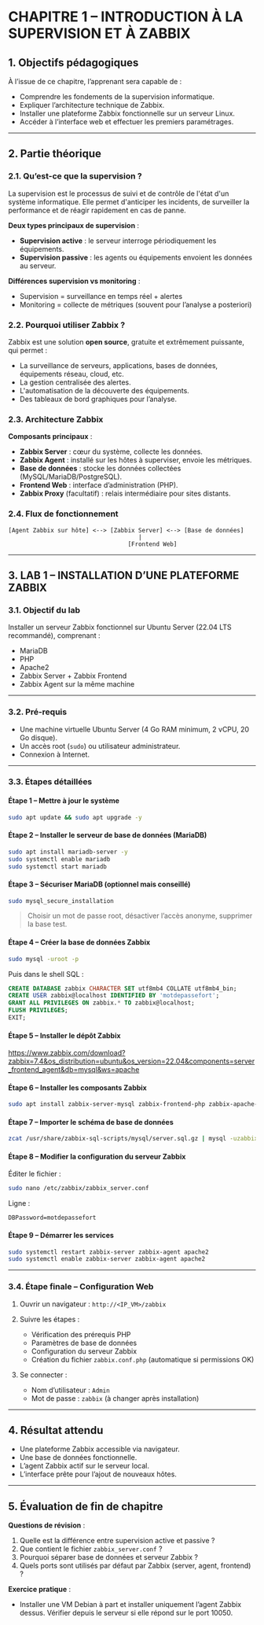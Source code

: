 # CHAPITRE 1 – INTRODUCTION À LA SUPERVISION ET À ZABBIX

## 1. Objectifs pédagogiques

À l’issue de ce chapitre, l’apprenant sera capable de :

* Comprendre les fondements de la supervision informatique.
* Expliquer l’architecture technique de Zabbix.
* Installer une plateforme Zabbix fonctionnelle sur un serveur Linux.
* Accéder à l’interface web et effectuer les premiers paramétrages.

---

## 2. Partie théorique

### 2.1. Qu’est-ce que la supervision ?

La supervision est le processus de suivi et de contrôle de l'état d'un système informatique. Elle permet d'anticiper les incidents, de surveiller la performance et de réagir rapidement en cas de panne.

**Deux types principaux de supervision** :

* **Supervision active** : le serveur interroge périodiquement les équipements.
* **Supervision passive** : les agents ou équipements envoient les données au serveur.

**Différences supervision vs monitoring** :

* Supervision = surveillance en temps réel + alertes
* Monitoring = collecte de métriques (souvent pour l’analyse a posteriori)

### 2.2. Pourquoi utiliser Zabbix ?

Zabbix est une solution **open source**, gratuite et extrêmement puissante, qui permet :

* La surveillance de serveurs, applications, bases de données, équipements réseau, cloud, etc.
* La gestion centralisée des alertes.
* L'automatisation de la découverte des équipements.
* Des tableaux de bord graphiques pour l’analyse.

### 2.3. Architecture Zabbix

**Composants principaux** :

* **Zabbix Server** : cœur du système, collecte les données.
* **Zabbix Agent** : installé sur les hôtes à superviser, envoie les métriques.
* **Base de données** : stocke les données collectées (MySQL/MariaDB/PostgreSQL).
* **Frontend Web** : interface d’administration (PHP).
* **Zabbix Proxy** (facultatif) : relais intermédiaire pour sites distants.

### 2.4. Flux de fonctionnement

```
[Agent Zabbix sur hôte] <--> [Zabbix Server] <--> [Base de données]
                                     |
                                  [Frontend Web]
```

---

## 3. LAB 1 – INSTALLATION D’UNE PLATEFORME ZABBIX

### 3.1. Objectif du lab

Installer un serveur Zabbix fonctionnel sur Ubuntu Server (22.04 LTS recommandé), comprenant :

* MariaDB
* PHP
* Apache2
* Zabbix Server + Zabbix Frontend
* Zabbix Agent sur la même machine

---

### 3.2. Pré-requis

* Une machine virtuelle Ubuntu Server (4 Go RAM minimum, 2 vCPU, 20 Go disque).
* Un accès root (`sudo`) ou utilisateur administrateur.
* Connexion à Internet.

---

### 3.3. Étapes détaillées

#### Étape 1 – Mettre à jour le système

```bash
sudo apt update && sudo apt upgrade -y
```

#### Étape 2 – Installer le serveur de base de données (MariaDB)

```bash
sudo apt install mariadb-server -y
sudo systemctl enable mariadb
sudo systemctl start mariadb
```

#### Étape 3 – Sécuriser MariaDB (optionnel mais conseillé)

```bash
sudo mysql_secure_installation
```

> Choisir un mot de passe root, désactiver l’accès anonyme, supprimer la base test.

#### Étape 4 – Créer la base de données Zabbix

```bash
sudo mysql -uroot -p
```

Puis dans le shell SQL :

```sql
CREATE DATABASE zabbix CHARACTER SET utf8mb4 COLLATE utf8mb4_bin;
CREATE USER zabbix@localhost IDENTIFIED BY 'motdepassefort';
GRANT ALL PRIVILEGES ON zabbix.* TO zabbix@localhost;
FLUSH PRIVILEGES;
EXIT;
```

#### Étape 5 – Installer le dépôt Zabbix

https://www.zabbix.com/download?zabbix=7.4&os_distribution=ubuntu&os_version=22.04&components=server_frontend_agent&db=mysql&ws=apache


#### Étape 6 – Installer les composants Zabbix

```bash
sudo apt install zabbix-server-mysql zabbix-frontend-php zabbix-apache-conf zabbix-sql-scripts zabbix-agent -y
```

#### Étape 7 – Importer le schéma de base de données

```bash
zcat /usr/share/zabbix-sql-scripts/mysql/server.sql.gz | mysql -uzabbix -p zabbix
```

#### Étape 8 – Modifier la configuration du serveur Zabbix

Éditer le fichier :

```bash
sudo nano /etc/zabbix/zabbix_server.conf
```

Ligne :

```
DBPassword=motdepassefort
```

#### Étape 9 – Démarrer les services

```bash
sudo systemctl restart zabbix-server zabbix-agent apache2
sudo systemctl enable zabbix-server zabbix-agent apache2
```

---

### 3.4. Étape finale – Configuration Web

1. Ouvrir un navigateur :
   `http://<IP_VM>/zabbix`

2. Suivre les étapes :

   * Vérification des prérequis PHP
   * Paramètres de base de données
   * Configuration du serveur Zabbix
   * Création du fichier `zabbix.conf.php` (automatique si permissions OK)

3. Se connecter :

   * Nom d’utilisateur : `Admin`
   * Mot de passe : `zabbix` (à changer après installation)

---

## 4. Résultat attendu

* Une plateforme Zabbix accessible via navigateur.
* Une base de données fonctionnelle.
* L’agent Zabbix actif sur le serveur local.
* L’interface prête pour l’ajout de nouveaux hôtes.

---

## 5. Évaluation de fin de chapitre

**Questions de révision** :

1. Quelle est la différence entre supervision active et passive ?
2. Que contient le fichier `zabbix_server.conf` ?
3. Pourquoi séparer base de données et serveur Zabbix ?
4. Quels ports sont utilisés par défaut par Zabbix (server, agent, frontend) ?

**Exercice pratique** :

* Installer une VM Debian à part et installer uniquement l’agent Zabbix dessus. Vérifier depuis le serveur si elle répond sur le port 10050.
